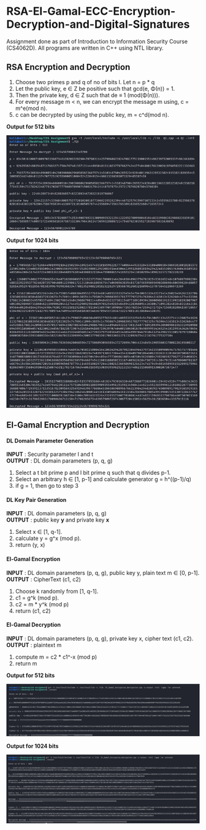 # RSA-El-Gamal-ECC-Encryption-Decryption-and-Digital-Signatures
Assignment done as part of Introduction to Information Security Course (CS4062D). All programs are written in C++ using NTL library.

## RSA Encryption and Decryption
1. Choose two primes p and q of no of bits l. Let n = p * q
2. Let the public key, e ∈ Z be positive such that gcd(e, Φ(n)) = 1.
3. Then the private key, d ∈ Z such that de ≡ 1 (mod(Φ(n))).
4. For every message m < n, we can encrypt the message m using, c = m^e(mod n).
5. c can be decrypted by using the public key, m = c^d(mod n).

**Output for 512 bits**

![512 bits output](https://github.com/mohammedismailb18/RSA-El-Gamal-ECC-Encryption-Decryption-and-Digital-Signatures/blob/main/1.%20RSA_Encryption_Decryption/output_512bits.jpg)

**Output for 1024 bits**

![1024 bits output](https://github.com/mohammedismailb18/RSA-El-Gamal-ECC-Encryption-Decryption-and-Digital-Signatures/blob/main/1.%20RSA_Encryption_Decryption/output_1024bits.jpg)

## El-Gamal Encryption and Decryption

#### DL Domain Parameter Generation
**INPUT** : Security parameter l and t <br>
**OUTPUT** : DL domain parameters (p, q, g)
1. Select a t bit prime p and l bit prime q such that q divides p-1.
2. Select an arbitrary h ∈ [1, p-1] and calculate generator g = h^((p-1)/q)
3. if g = 1, then go to step 3

#### DL Key Pair Generation
**INPUT** : DL domain parameters (p, q, g) <br>
**OUTPUT** : public key **y** and private key **x**
1. Select x ∈ [1, q-1].
2. calculate y = g^x (mod p).
3. return (y, x)

#### El-Gamal Encryption
**INPUT** : DL domain parameters (p, q, g), public key y, plain text m ∈ [0, p-1]. <br>
**OUTPUT** : CipherText (c1, c2)
1. Choose k randomly from [1, q-1].
2. c1 = g^k (mod p).
3. c2 = m * y^k (mod p)
4. return (c1, c2)

#### El-Gamal Decryption
**INPUT** : DL domain parameters (p, q, g), private key x, cipher text (c1, c2). <br>
**OUTPUT** : plaintext m
1. compute m = c2 * c1^-x (mod p)
2. return m

**Output for 512 bits**

![512 bits output](https://github.com/mohammedismailb18/RSA-El-Gamal-ECC-Encryption-Decryption-and-Digital-Signatures/blob/main/2.%20El_Gamal_Encryption_Decryption/output_512bits.jpg)

**Output for 1024 bits**

![1024 bits output](https://github.com/mohammedismailb18/RSA-El-Gamal-ECC-Encryption-Decryption-and-Digital-Signatures/blob/main/2.%20El_Gamal_Encryption_Decryption/output_1024bits.jpg)

